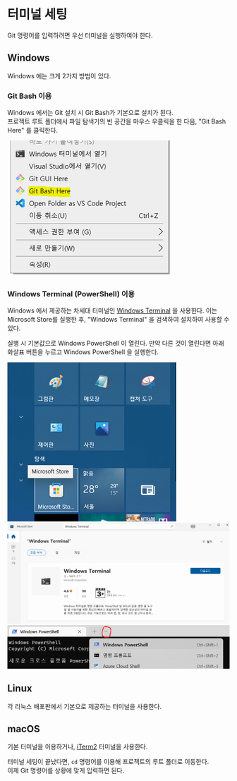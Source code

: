 # 터미널 세팅
Git 명령어를 입력하려면 우선 터미널을 실행하여야 한다.

## Windows
Windows 에는 크게 2가지 방법이 있다.

### Git Bash 이용
Windows 에서는 Git 설치 시 Git Bash가 기본으로 설치가 된다.  
프로젝트 루트 폴더에서 파일 탐색기의 빈 공간을 마우스 우클릭을 한 다음, "Git Bash Here" 를 클릭한다.

![Git bash here](../images/GitBashHere.PNG)

### Windows Terminal (PowerShell) 이용
Windows 에서 제공하는 차세대 터미널인 [Windows Terminal] 을 사용한다.
이는 Microsoft Store를 실행한 후, "Windows Terminal" 을 검색하여 설치하여 사용할 수 있다.

실행 시 기본값으로 Windows PowerShell 이 열린다. 
만약 다른 것이 열린다면 아래 화살표 버튼을 누르고 Windows PowerShell 을 실행한다.

![Microsoft-Store](../images/WindowsTerminal1.PNG)
![Windows-Terminal](../images/WindowsTerminal2.PNG)
![Windows-PowerShell](../images/WindowsTerminal3.PNG)

## Linux
각 리눅스 배포판에서 기본으로 제공하는 터미널을 사용한다.

## macOS
기본 터미널을 이용하거나, [iTerm2] 터미널을 사용한다.

터미널 세팅이 끝났다면, `cd` 명령어를 이용해 프로젝트의 루트 폴더로 이동한다.  
이제 Git 명령어를 상황에 맞게 입력하면 된다.

[Windows Terminal]: https://github.com/microsoft/terminal
[iTerm2]: https://iterm2.com
